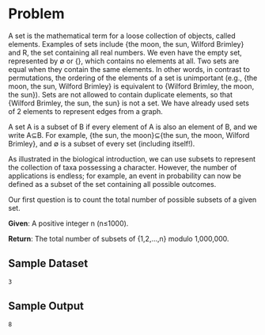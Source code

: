 # Problem

A set is the mathematical term for a loose collection of objects, called elements. Examples of sets include {the moon, the sun, Wilford Brimley}
 and R, the set containing all real numbers. We even have the empty set, represented by ∅ or {}, which contains no elements at all. Two sets are equal when they contain the same elements. In other words, in contrast to permutations, the ordering of the elements of a set is unimportant (e.g., {the moon, the sun, Wilford Brimley} is equivalent to {Wilford Brimley, the moon, the sun}). Sets are not allowed to contain duplicate elements, so that {Wilford Brimley, the sun, the sun} is not a set. We have already used sets of 2 elements to represent edges from a graph.

A set A is a subset of B if every element of A is also an element of B, and we write A⊆B. For example, {the sun, the moon}⊆{the sun, the moon, Wilford Brimley}, and ∅ is a subset of every set (including itself!).

As illustrated in the biological introduction, we can use subsets to represent the collection of taxa possessing a character. However, the number of applications is endless; for example, an event in probability can now be defined as a subset of the set containing all possible outcomes.

Our first question is to count the total number of possible subsets of a given set.

**Given**: A positive integer n (n≤1000).

**Return**: The total number of subsets of {1,2,…,n} modulo 1,000,000.

## Sample Dataset

```
3
```

## Sample Output

```
8
```
